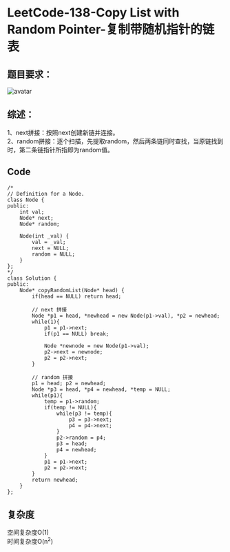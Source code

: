 # LeetCode-138-Copy List with Random Pointer-复制带随机指针的链表

## 题目要求：
![avatar](https:///github.com/JakeChanFangZiyuan20/MyLeetCode/blob/img/138.png)



## 综述：
1、next拼接：按照next创建新链并连接。  
2、random拼接：逐个扫描，先提取random，然后两条链同时查找，当原链找到时，第二条链指针所指即为random值。  

## Code
```
/*
// Definition for a Node.
class Node {
public:
    int val;
    Node* next;
    Node* random;
    
    Node(int _val) {
        val = _val;
        next = NULL;
        random = NULL;
    }
};
*/
class Solution {
public:
    Node* copyRandomList(Node* head) {
        if(head == NULL) return head;

        // next 拼接
        Node *p1 = head, *newhead = new Node(p1->val), *p2 = newhead;
        while(1){
            p1 = p1->next;
            if(p1 == NULL) break;

            Node *newnode = new Node(p1->val);
            p2->next = newnode;
            p2 = p2->next;
        }

        // random 拼接
        p1 = head; p2 = newhead;
        Node *p3 = head, *p4 = newhead, *temp = NULL;
        while(p1){
            temp = p1->random;
            if(temp != NULL){
                while(p3 != temp){
                    p3 = p3->next;
                    p4 = p4->next;
                }
                p2->random = p4;
                p3 = head;
                p4 = newhead;
            }
            p1 = p1->next;
            p2 = p2->next;
        }
        return newhead;
    }
};
```
  

## 复杂度
空间复杂度O(1)  
时间复杂度O(n<sup>2</sup>)
